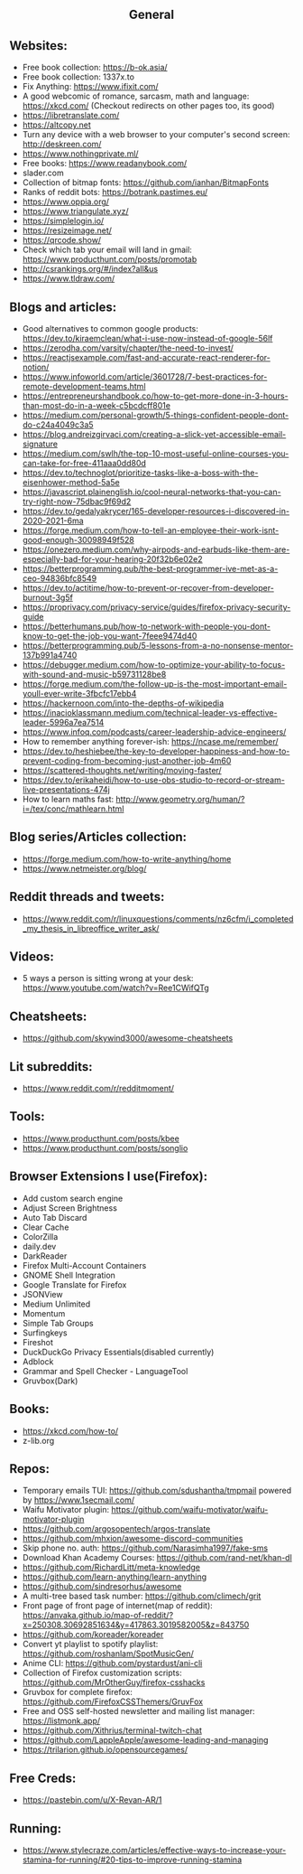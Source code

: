 <h2 align="center">General</h2>

## Websites:

- Free book collection: https://b-ok.asia/
- Free book collection: 1337x.to
- Fix Anything: https://www.ifixit.com/
- A good webcomic of romance, sarcasm, math and language: https://xkcd.com/ (Checkout redirects on other pages too, its good)
- https://libretranslate.com/
- https://altcopy.net
- Turn any device with a web browser to your computer's second screen: http://deskreen.com/
- https://www.nothingprivate.ml/
- Free books: https://www.readanybook.com/
- slader.com
- Collection of bitmap fonts: https://github.com/ianhan/BitmapFonts
- Ranks of reddit bots: https://botrank.pastimes.eu/
- https://www.oppia.org/
- https://www.triangulate.xyz/
- https://simplelogin.io/
- https://resizeimage.net/
- https://qrcode.show/
- Check which tab your email will land in gmail: https://www.producthunt.com/posts/promotab
- http://csrankings.org/#/index?all&us
- https://www.tldraw.com/

## Blogs and articles:

- Good alternatives to common google products: https://dev.to/kiraemclean/what-i-use-now-instead-of-google-56lf
- https://zerodha.com/varsity/chapter/the-need-to-invest/
- https://reactjsexample.com/fast-and-accurate-react-renderer-for-notion/
- https://www.infoworld.com/article/3601728/7-best-practices-for-remote-development-teams.html
- https://entrepreneurshandbook.co/how-to-get-more-done-in-3-hours-than-most-do-in-a-week-c5bcdcff801e
- https://medium.com/personal-growth/5-things-confident-people-dont-do-c24a4049c3a5
- https://blog.andreizgirvaci.com/creating-a-slick-yet-accessible-email-signature
- https://medium.com/swlh/the-top-10-most-useful-online-courses-you-can-take-for-free-411aaa0dd80d
- https://dev.to/technoglot/prioritize-tasks-like-a-boss-with-the-eisenhower-method-5a5e
- https://javascript.plainenglish.io/cool-neural-networks-that-you-can-try-right-now-75dbac9f69d2
- https://dev.to/gedalyakrycer/165-developer-resources-i-discovered-in-2020-2021-6ma
- https://forge.medium.com/how-to-tell-an-employee-their-work-isnt-good-enough-30098949f528
- https://onezero.medium.com/why-airpods-and-earbuds-like-them-are-especially-bad-for-your-hearing-20f32b6e02e2
- https://betterprogramming.pub/the-best-programmer-ive-met-as-a-ceo-94836bfc8549
- https://dev.to/actitime/how-to-prevent-or-recover-from-developer-burnout-3g5f
- https://proprivacy.com/privacy-service/guides/firefox-privacy-security-guide
- https://betterhumans.pub/how-to-network-with-people-you-dont-know-to-get-the-job-you-want-7feee9474d40
- https://betterprogramming.pub/5-lessons-from-a-no-nonsense-mentor-137b991a4740
- https://debugger.medium.com/how-to-optimize-your-ability-to-focus-with-sound-and-music-b59731128be8
- https://forge.medium.com/the-follow-up-is-the-most-important-email-youll-ever-write-3fbcfc17ebb4
- https://hackernoon.com/into-the-depths-of-wikipedia
- https://inacioklassmann.medium.com/technical-leader-vs-effective-leader-5996a7ea7514
- https://www.infoq.com/podcasts/career-leadership-advice-engineers/
- How to remember anything forever-ish: https://ncase.me/remember/
- https://dev.to/heshiebee/the-key-to-developer-happiness-and-how-to-prevent-coding-from-becoming-just-another-job-4m60
- https://scattered-thoughts.net/writing/moving-faster/
- https://dev.to/erikaheidi/how-to-use-obs-studio-to-record-or-stream-live-presentations-474j
- How to learn maths fast: http://www.geometry.org/human/?i=/tex/conc/mathlearn.html

## Blog series/Articles collection:

- https://forge.medium.com/how-to-write-anything/home
- https://www.netmeister.org/blog/

## Reddit threads and tweets:

- https://www.reddit.com/r/linuxquestions/comments/nz6cfm/i_completed_my_thesis_in_libreoffice_writer_ask/

## Videos:

- 5 ways a person is sitting wrong at your desk: https://www.youtube.com/watch?v=Ree1CWifQTg

## Cheatsheets:

- https://github.com/skywind3000/awesome-cheatsheets

## Lit subreddits:

- https://www.reddit.com/r/redditmoment/

## Tools:

- https://www.producthunt.com/posts/kbee
- https://www.producthunt.com/posts/songlio

## Browser Extensions I use(Firefox):

- Add custom search engine
- Adjust Screen Brightness
- Auto Tab Discard
- Clear Cache
- ColorZilla
- daily.dev
- DarkReader
- Firefox Multi-Account Containers
- GNOME Shell Integration
- Google Translate for Firefox
- JSONView
- Medium Unlimited
- Momentum
- Simple Tab Groups
- Surfingkeys
- Fireshot
- DuckDuckGo Privacy Essentials(disabled currently)
- Adblock
- Grammar and Spell Checker - LanguageTool
- Gruvbox(Dark)

## Books:

- https://xkcd.com/how-to/
- z-lib.org

## Repos:

- Temporary emails TUI: https://github.com/sdushantha/tmpmail powered by https://www.1secmail.com/
- Waifu Motivator plugin: https://github.com/waifu-motivator/waifu-motivator-plugin
- https://github.com/argosopentech/argos-translate
- https://github.com/mhxion/awesome-discord-communities
- Skip phone no. auth: https://github.com/Narasimha1997/fake-sms
- Download Khan Academy Courses: https://github.com/rand-net/khan-dl
- https://github.com/RichardLitt/meta-knowledge
- https://github.com/learn-anything/learn-anything
- https://github.com/sindresorhus/awesome
- A multi-tree based task number: https://github.com/climech/grit
- Front page of front page of internet(map of reddit): https://anvaka.github.io/map-of-reddit/?x=250308.30692851634&y=417863.3019582005&z=843750
- https://github.com/koreader/koreader
- Convert yt playlist to spotify playlist: https://github.com/roshanlam/SpotMusicGen/
- Anime CLI: https://github.com/pystardust/ani-cli
- Collection of Firefox customization scripts: https://github.com/MrOtherGuy/firefox-csshacks
- Gruvbox for complete firefox: https://github.com/FirefoxCSSThemers/GruvFox
- Free and OSS self-hosted newsletter and mailing list manager: https://listmonk.app/
- https://github.com/Xithrius/terminal-twitch-chat
- https://github.com/LappleApple/awesome-leading-and-managing
- https://trilarion.github.io/opensourcegames/

## Free Creds:

- https://pastebin.com/u/X-Revan-AR/1

## Running:

- https://www.stylecraze.com/articles/effective-ways-to-increase-your-stamina-for-running/#20-tips-to-improve-running-stamina
